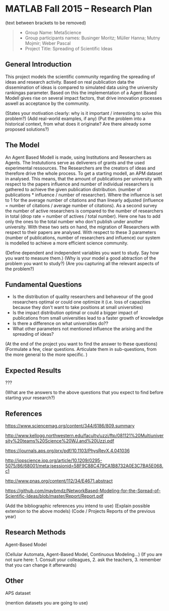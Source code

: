 # MATLAB Fall 2015 – Research Plan
(text between brackets to be removed)

> * Group Name: MetaScience
> * Group participants names: Businger Moritz; Müller Hanna; Mutny Mojmir; Weber Pascal
> * Project Title: Spreading of Scientific Ideas

## General Introduction

This project models the scientific community regarding the spreading of ideas and research activity. Based on real publication data the dissemination of ideas is compared to simulated data using the university rankingas parameter. Based on this the implementation of a Agent Based Modell gives rise on several impact factors, that drive innovation processes aswell as acceptance by the community.

(States your motivation clearly: why is it important / interesting to solve this problem?)
(Add real-world examples, if any)
(Put the problem into a historical context, from what does it originate? Are there already some proposed solutions?)

## The Model

An Agent Based Modell is made, using Institutions and Researchers as Agents. The Instututions serve as deliverers of grants and the used experimental ressources. The Researchers are the creators of ideas and therefore drive the whole process. To get a starting modell, an APM dataset in analysed. This means, that the amount of publications per university with respect to the papers influence and number of individual researchers is gathered to achieve the given publication distribution. (number of publications * influence / number of researcher). Where the influence is set to 1 for the average number of citations and than linearly adjusted (influence = number of citations / average number of citations). As a second survey the number of active researchers is compared to the number of researchers in total (drop rate = number of actives / total number). Here one has to add only the ones to the total number who don't publish under another university. With these two sets on hand, the migration of Researchers with respect to their papers are analysed. With respect to these 3 parameters (number of publications, number of researchers and influence) our system is modelled to achieve a more efficient science community.

(Define dependent and independent variables you want to study. Say how you want to measure them.) (Why is your model a good abtraction of the problem you want to study?) (Are you capturing all the relevant aspects of the problem?)

## Fundamental Questions

- Is the distribution of quality researchers and behaveour of the good researchers optimal or could one optimize it (i.e. loss of capazities because they don't want to take positions at small universities)
- Is the impact distribution optimal or could a bigger impact of publications from small universities lead to a faster growth of knowledge
- Is there a difference on what universities do??
- What other parameters not mentioned influence the arising and the spreading of ideas?

(At the end of the project you want to find the answer to these questions)
(Formulate a few, clear questions. Articulate them in sub-questions, from the more general to the more specific. )


## Expected Results

???

(What are the answers to the above questions that you expect to find before starting your research?)


## References 


https://www.sciencemag.org/content/344/6186/809.summary

http://www.kellogg.northwestern.edu/faculty/uzzi/ftp/081121%20Multiuniversity%20teams%20Science%20WJ.and%20Uzzi.pdf

https://journals.aps.org/prx/pdf/10.1103/PhysRevX.4.041036

http://iopscience.iop.org/article/10.1209/0295-5075/86/68001/meta;jsessionid=58F9C88C479CA1B8732A0E3C7BA5E068.c1

http://www.pnas.org/content/112/34/E4671.abstract

https://github.com/maybmdz/NetworkBased-Modeling-for-the-Spread-of-Scientific-Ideas/blob/master/Report/Report.pdf


(Add the bibliographic references you intend to use)
(Explain possible extension to the above models)
(Code / Projects Reports of the previous year)


## Research Methods

Agent-Based Model

(Cellular Automata, Agent-Based Model, Continuous Modeling...) (If you are not sure here: 1. Consult your colleagues, 2. ask the teachers, 3. remember that you can change it afterwards)


## Other

APS dataset

(mention datasets you are going to use)
